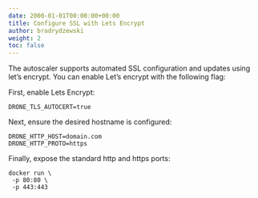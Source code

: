 ```yaml
---
date: 2000-01-01T00:00:00+00:00
title: Configure SSL with Lets Encrypt
author: bradrydzewski
weight: 2
toc: false
---
```


The autoscaler supports automated SSL configuration and updates using let’s encrypt. You can enable Let’s encrypt with the following flag:

First, enable Lets Encrypt:

```
DRONE_TLS_AUTOCERT=true
```

Next, ensure the desired hostname is configured:

```
DRONE_HTTP_HOST=domain.com
DRONE_HTTP_PROTO=https
```

Finally, expose the standard http and https ports:

```
docker run \
 -p 80:80 \
 -p 443:443
```

